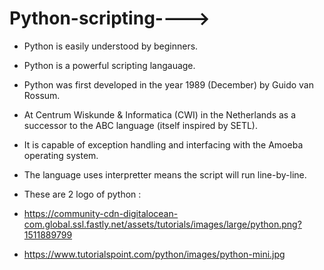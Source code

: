 # Python-scripting---->
- Python is easily understood by beginners.
- Python is a powerful scripting langauage.
- Python was first developed in the year 1989 (December) by Guido van Rossum.
- At Centrum Wiskunde & Informatica (CWI) in the Netherlands as a successor to the ABC language (itself inspired by SETL).
- It is capable of exception handling and interfacing with the Amoeba operating system.
- The language uses interpretter means the script will run line-by-line.

- These are 2 logo of python :
- https://community-cdn-digitalocean-com.global.ssl.fastly.net/assets/tutorials/images/large/python.png?1511889799
- https://www.tutorialspoint.com/python/images/python-mini.jpg
